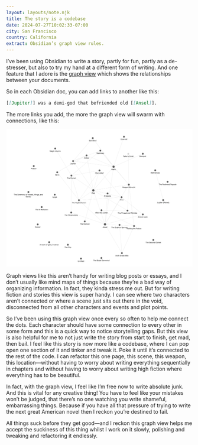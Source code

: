 ```yaml
---
layout: layouts/note.njk
title: The story is a codebase
date: 2024-07-27T10:02:33-07:00
city: San Francisco
country: California
extract: Obsidian’s graph view rules.
---
```


I’ve been using Obsidian to write a story, partly for fun, partly as a de-stresser, but also to try my hand at a different form of writing. And one feature that I adore is the [graph view](https://help.obsidian.md/Plugins/Graph+view) which shows the relationships between your documents. 

So in each Obsidian doc, you can add links to another like this: 

```md
[[Jupiter]] was a demi-god that befriended old [[Ansel]].
```

The more links you add, the more the graph view will swarm with connections, like this:

![A screenshot of Obsidian’s graph view with lines connecting documents](/images/graph-view.webp)

Graph views like this aren’t handy for writing blog posts or essays, and I don’t usually like mind maps of things because they’re a bad way of organizing information. In fact, they kinda stress me out. But for writing fiction and stories this view is super handy. I can see where two characters aren’t connected or where a scene just sits out there in the void, disconnected from all other characters and events and plot points.

So I’ve been using this graph view once every so often to help me connect the dots. Each character should have some connection to every other in some form and this is a quick way to notice storytelling gaps. But this view is also helpful for me to not just write the story from start to finish, get mad, then bail. I feel like this story is now more like a codebase, where I can pop open one section of it and tinker and tweak it. Poke it until it’s connected to the rest of the code. I can refactor this one page, this scene, this weapon, this location—without having to worry about writing everything sequentially in chapters and without having to worry about writing high fiction where everything has to be beautiful.

In fact, with the graph view, I feel like I’m free now to write absolute junk. And this is vital for any creative thing! You have to feel like your mistakes won’t be judged, that there’s no one watching you write shameful, embarrassing things. Because if you have all that pressure of trying to write the next great American novel then I reckon you’re destined to fail.

All things suck before they get good—and I reckon this graph view helps me accept the suckiness of this thing whilst I work on it slowly, polishing and tweaking and refactoring it endlessly.
